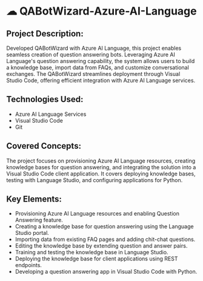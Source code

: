 # ☁ QABotWizard-Azure-AI-Language

## Project Description:

Developed QABotWizard with Azure AI Language, this project enables seamless creation of question answering bots. Leveraging Azure AI Language's question answering capability, the system allows users to build a knowledge base, import data from FAQs, and customize conversational exchanges. The QABotWizard streamlines deployment through Visual Studio Code, offering efficient integration with Azure AI Language services.

## Technologies Used:

- Azure AI Language Services
- Visual Studio Code
- Git

## Covered Concepts:

The project focuses on provisioning Azure AI Language resources, creating knowledge bases for question answering, and integrating the solution into a Visual Studio Code client application. It covers deploying knowledge bases, testing with Language Studio, and configuring applications for Python.

## Key Elements:

- Provisioning Azure AI Language resources and enabling Question Answering feature.
- Creating a knowledge base for question answering using the Language Studio portal.
- Importing data from existing FAQ pages and adding chit-chat questions.
- Editing the knowledge base by extending question and answer pairs.
- Training and testing the knowledge base in Language Studio.
- Deploying the knowledge base for client applications using REST endpoints.
- Developing a question answering app in Visual Studio Code with Python.



